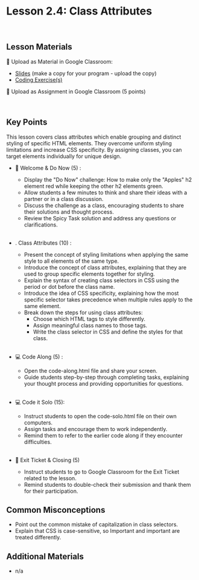 # Lesson 2.4: Class Attributes

<br>

## Lesson Materials

📖 Upload as Material in Google Classroom:
- [Slides](https://docs.google.com/presentation/d/1ymIB-tQHuNU-OJ8XUyjNJhzPLy9gmhwjdro1s2yYIZU/copy) (make a copy for your program - upload the copy)
- [Coding Exercise(s)](https://github.com/Nextech-Catapults/int-u2l4-student-exercises)

📝 Upload as Assignment in Google Classroom (5 points)

<br>

## Key Points
This lesson covers class attributes which enable grouping and distinct styling of specific HTML elements. They overcome uniform styling limitations and increase CSS specificity. By assigning classes, you can target elements individually for unique design.


- 👋 Welcome & Do Now (5) : 
    -  Display the "Do Now" challenge: How to make only the "Apples" h2 element red while keeping the other h2 elements green.
    -  Allow students a few minutes to think and share their ideas with a partner or in a class discussion.
    -  Discuss the challenge as a class, encouraging students to share their solutions and thought process.
    -  Review the Spicy Task solution and address any questions or clarifications.<br><br>

- . Class Attributes (10) : 
    - Present the concept of styling limitations when applying the same style to all elements of the same type.
    - Introduce the concept of class attributes, explaining that they are used to group specific elements together for styling.
    - Explain the syntax of creating class selectors in CSS using the period or dot before the class name.
    - Introduce the idea of CSS specificity, explaining how the most specific selector takes precedence when multiple rules apply to the same element.
    - Break down the steps for using class attributes:
        - Choose which HTML tags to style differently.
        - Assign meaningful class names to those tags.
        - Write the class selector in CSS and define the styles for that class.<br><br>

- 💻 Code Along (5) :
    - Open the code-along.html file and share your screen.
    - Guide students step-by-step through completing tasks, explaining your thought process and providing opportunities for questions.<br><br>

- 💻 Code it Solo  (15): 
    - Instruct students to open the code-solo.html file on their own computers.
    - Assign tasks and encourage them to work independently.
    - Remind them to refer to the earlier code along if they encounter difficulties. <br><br>

- 👋 Exit Ticket & Closing (5)
    - Instruct students to go to Google Classroom for the Exit Ticket related to the lesson.
    - Remind students to double-check their submission and thank them for their participation. 


## Common Misconceptions
 - Point out the common mistake of capitalization in class selectors.
 - Explain that CSS is case-sensitive, so Important and important are treated differently.


## Additional Materials
- n/a
